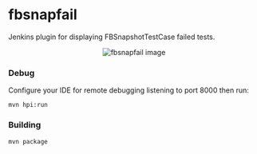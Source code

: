 # fbsnapfail

Jenkins plugin for displaying FBSnapshotTestCase failed tests.

<p align="center">
  <img src="https://dl.dropboxusercontent.com/u/12352209/GitHub/fbsnapfail.png" alt="fbsnapfail image"/>
</p>

### Debug

Configure your IDE for remote debugging listening to port 8000 then run:

```
mvn hpi:run
```

### Building

```
mvn package
```
